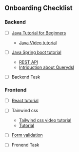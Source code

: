 ## Onboarding Checklist

### Backend 

- [ ] [Java Tutorial for Beginners](https://www.guru99.com/java-tutorial.html)
  - [Java Video tutorial](https://www.youtube.com/watch?v=Qgl81fPcLc8)
- [ ] [Java Spring boot tutorial](https://www.youtube.com/watch?v=9SGDpanrc8U)
  - [REST API](https://spring.io/guides/tutorials/rest/)
  - [Intriduction about Querydsl](https://www.baeldung.com/intro-to-querydsl)

- [ ] Backend Task 


### Frontend

- [ ] [React tutorial](https://reactjs.org/tutorial/tutorial.html)
- [ ] Tainwind css
  - [Tailwind css video tutorial](https://www.youtube.com/watch?v=dFgzHOX84xQ)
  - [Tutorial](https://tailwindcss.com/docs/guides/create-react-app)
- [ ] [Form validation](https://www.sanity.io/guides/form-validation-with-npm-yup)

- [ ] Fronend Task 
